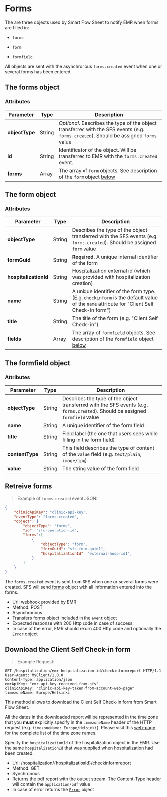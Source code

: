 # Forms

The are three objects used by Smart Flow Sheet to notify EMR when forms are filled in:

* `forms`

* `form`

* `formfield`

All objects are sent with the asynchronous `forms.created` event when one or several forms has been entered.

## The forms object

### Attributes

Parameter | Type | Description
---------- | ------- | -------
**objectType** | String | *Optional*. Describes the type of the object transferred with the SFS events (e.g. `forms.created`). Should be assigned `forms` value
**id** | String | Identificator of the object. Will be transferred to EMR with the `forms.created` event.
**forms** | Array | The array of `form` objects. See description of the `form` object [below](#the-form-object)


## The form object

### Attributes

Parameter | Type | Description
---------- | ------- | -------
**objectType** | String | Describes the type of the object transferred with the SFS events (e.g. `forms.created`). Should be assigned `form` value
**formGuid** | String | **Required**. A unique internal identifier of the form
**hospitalizationId** | String | Hospitalization external id (which was provided with hospitalization creation)
**name** | String | A unique identifier of the form type. (E.g. `checkinform` is the default value of the `name` attribute for "Client Self Check-in form") 
**title** | String | The title of the form (e.g. "Client Self Check-in")
**fields** | Array | The array of `formfield` objects. See description of the `formfield` object [below](#the-formfield-object)

## The formfield object

### Attributes

Parameter | Type | Description
---------- | ------- | -------
**objectType** | String | Describes the type of the object transferred with the SFS events (e.g. `forms.created`). Should be assigned `formfield` value
**name** | String | A unique identifier of the form field
**title** | String | Field label (the one that users sees while filling in the form field)
**contentType** | String | This field describes the type of content of the `value` field (e.g. `text/plain`, `image/jpg`)
**value** | String | The string value of the form field

## Retreive forms

> Example of `forms.created` event JSON:

```json
{
    "clinicApiKey": "clinic-api-key",
    "eventType": "forms.created",
    "object": {
	    "objectType": "forms",
		"id": "sfs-operation-id",
		"forms":[
	        {
	            "objectType": "form",
	            "formGuid": "sfs-form-guid1",
	            "hospitalizationId": "external-hosp-id1",
	        }	
		]
	}
}
```
The `forms.created` event is sent from SFS when one or several forms were created. SFS will send [forms](#the-forms-object) object with all information entered into the forms.

* Url: webhook provided by EMR
* Method: POST
* Asynchronous 
* Transfers [forms](#the-forms-object) object included in the `event` object
* Expected response with 200 Http code in case of success.
* In case of the error, EMR should return 400 Http code and optionally the [`Error`](#the-error-object) object

## Download the Client Self Check-in form

> Example Request:

```http
GET /hospitalization/emr-hospitalization-id/checkinformreport HTTP/1.1
User-Agent: MyClient/1.0.0
Content-Type: application/json
emrApiKey: "emr-api-key-received-from-sfs"
clinicApiKey: "clinic-api-key-taken-from-account-web-page"
timezoneName: Europe/Helsinki
```

This method allows to download the Client Self Check-in form from Smart Flow Sheet. 

All the dates in the downloaded report will be represented in the time zone that you **must** explicitly specify in the `timezoneName` header of the HTTP request (e.g. `timezoneName: Europe/Helsinki`). Please visit this [web-page](http://en.wikipedia.org/wiki/List_of_tz_database_time_zones) for the complete list of the time zone names. 

Specify the `hospitalizationId` of the hospitalization object in the EMR. Use the same `hospitalizationId` that was supplied when hospitalization had been created.

* Url: /hospitalization/{hospitalizationId}/checkinformreport
* Method: GET
* Synchronous
* Returns the pdf report with the output stream. The Content-Type header will contain the `application/pdf` value
* In case of error returns the [`Error`](#the-error-object) object